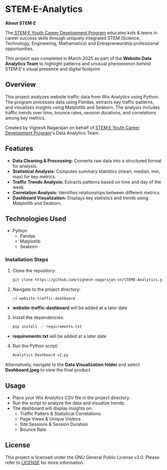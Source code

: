 # STEM·E-Analytics

**About STEM·E**

The[ STEM·E Youth Career Development Program](https://www.steme.org/) educates kids & teens in career success skills through uniquely integrated STEM (Science, Technology, Engineering, Mathematics) and Entrepreneurship professional opportunities.

This project was completed in March 2025 as part of the **Website Data Analytics Team** to highlight patterns and unusual phenomenon behind STEM·E's visual presence and digital footprint.

## Overview

This project analyzes website traffic data from Wix Analytics using Python. The program processes data using Pandas, extracts key traffic patterns, and visualizes insights using Matplotlib and Seaborn. The analysis includes traffic trends over time, bounce rates, session durations, and correlations among key metrics.

Created by Vignesh Nagarajan on behalf of [STEM·E Youth Career Development Program](https://www.steme.org/)'s Data Analytics Team.

## Features

 - **Data Cleaning & Processing:** Converts raw data into a structured format for analysis.
 - **Statistical Analysis:** Computes summary statistics (mean, median, min, max) for key metrics.
 - **Traffic Trends Analysis:** Extracts patterns based on time and day of the week.
 - **Correlation Analysis:** Identifies relationships between different metrics.
 - **Dashboard Visualization:** Displays key statistics and trends using Matplotlib and Seaborn.

## Technologies Used
 - Python
   - Pandas
   - Matplotlib
   - Seaborn


### Installation Steps
1. Clone the repository:
    ```bash
    git clone https://github.com/vignesh-nagarajan-vn/STEME-Analytics.git
    ```
2. Navigate to the project directory:
    ```bash
    cd website-traffic-dashboard
    ```
 - **website-traffic-dashboard** will be added at a later date

3. Install the dependencies:
    ```bash
    pip install -r requirements.txt
    ```
 - **requirements.txt** will be added at a later date

4. Run the Python script:
    ```bash
    Analytics Dashboard v2.py
    ```



Alternatively, navigate to the **Data Visualization folder** and select **Dashboard.jpeg** to view the final product.

## Usage

 - Place your Wix Analytics CSV file in the project directory.
 - Run the script to analyze the data and visualize trends.
 - The dashboard will display insights on:
   - Traffic Patters & Statistical Correlations
   - Page Views & Unique Visitors
   - Site Sessions & Session Duration
   - Bounce Rate


## License

This project is licensed under the GNU General Public License v3.0. Please refer to [LICENSE](https://github.com/vignesh-nagarajan-vn/STEME-Analytics/blob/main/LICENSE) for more information.

